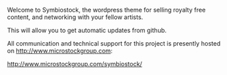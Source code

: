 Welcome to Symbiostock, the wordpress theme for selling royalty free content, and networking with your fellow artists.

This will allow you to get automatic updates from github.

All communication and technical support for this project is presently hosted on http://www.microstockgroup.com:

http://www.microstockgroup.com/symbiostock/

